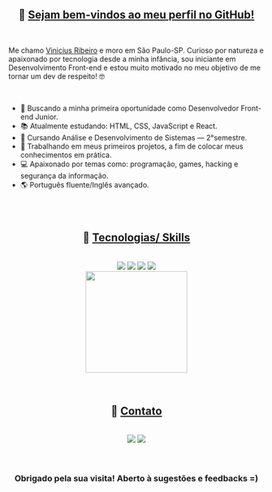 <h2 align="center">🚀 <u>Sejam bem-vindos ao meu perfil no GitHub!</u></h2><br>
  <p>Me chamo <a href="https://www.linkedin.com/in/jvinicius-ribeiro" target="_blank">Vinicius Ribeiro</a> e moro em São Paulo-SP. Curioso por natureza e apaixonado por tecnologia desde a minha infância, sou iniciante em Desenvolvimento Front-end e estou muito motivado no meu objetivo de me tornar um dev de respeito! 🤓</p><br>

<ul>
  <li>🎯 Buscando a minha primeira oportunidade como Desenvolvedor Front-end Junior.</li>
  <li>📚 Atualmente estudando: HTML, CSS, JavaScript e React.</li>
  <li>📝 Cursando Análise e Desenvolvimento de Sistemas — 2°semestre.</li>
  <li>🔨 Trabalhando em meus primeiros projetos, a fim de colocar meus conhecimentos em prática.</li>
  <li>💻 Apaixonado por temas como: programação, games, hacking e segurança da informação.</li>
  <li>🌎 Português fluente/Inglês avançado.</li>
</ul><br><br>

<div align="center">
  <h2>🚀 <u>Tecnologias/ Skills</u></h2><br>
  <img src=https://img.shields.io/badge/HTML5-E34F26?style=for-the-badge&logo=html5&logoColor=white target="_blank">
  <img src=https://img.shields.io/badge/CSS3-1572B6?style=for-the-badge&logo=css3&logoColor=white target="_blank">
  <img src=https://img.shields.io/badge/JavaScript-323330?style=for-the-badge&logo=javascript&logoColor=F7DF1E target="_blank">
  <img src=https://img.shields.io/badge/GIT-E44C30?style=for-the-badge&logo=git&logoColor=white target="_blank"><br>
  <a href="https://github.com/jvinicius-ribeiro">
    <img height="200em" src="https://github-readme-stats.vercel.app/api?username=jvinicius-ribeiro&count_private=true&include_all_commits=true&show_icons=true&theme=github_dark&hide_border=false&show_owner=true"/>
  </a>
</div><br><br>

<div align="center">
  <h2>🚀 <u>Contato</u></h2><br>
  <a target="_blank" href="https://www.linkedin.com/in/jvinicius-ribeiro" target="_blank"> <img src="https://img.shields.io/badge/-LinkedIn-%230077B5?style=for-the-badge&logo=linkedin&logoColor=white"></a>
  <a href="mailto:jvinicius.ribeiro@proton.me"><img src="https://img.shields.io/badge/ProtonMail-8B89CC?style=for-the-badge&logo=protonmail&logoColor=white" target="_blank"></a>
</div><br><br>

<h3 align="center">Obrigado pela sua visita! Aberto à sugestões e feedbacks =)</h3>



  
